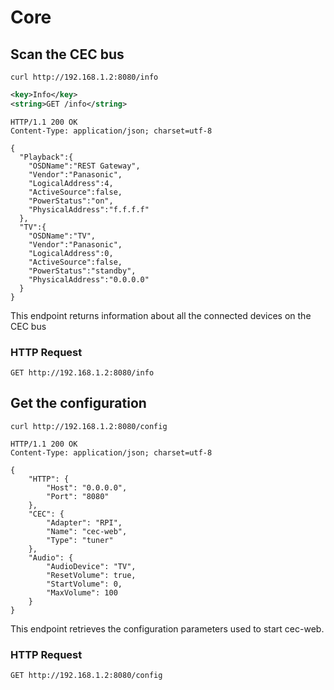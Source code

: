 # Core

## Scan the CEC bus

```shell
curl http://192.168.1.2:8080/info
```

```xml
<key>Info</key>
<string>GET /info</string>
```

```http
HTTP/1.1 200 OK
Content-Type: application/json; charset=utf-8

{
  "Playback":{
    "OSDName":"REST Gateway",
    "Vendor":"Panasonic",
    "LogicalAddress":4,
    "ActiveSource":false,
    "PowerStatus":"on",
    "PhysicalAddress":"f.f.f.f"
  },
  "TV":{
    "OSDName":"TV",
    "Vendor":"Panasonic",
    "LogicalAddress":0,
    "ActiveSource":false,
    "PowerStatus":"standby",
    "PhysicalAddress":"0.0.0.0"
  }
}
```

This endpoint returns information about all the connected devices on the CEC bus

### HTTP Request

`GET http://192.168.1.2:8080/info`

## Get the configuration

```shell
curl http://192.168.1.2:8080/config
```

```http
HTTP/1.1 200 OK
Content-Type: application/json; charset=utf-8

{
    "HTTP": {
        "Host": "0.0.0.0",
        "Port": "8080"
    },
    "CEC": {
        "Adapter": "RPI",
        "Name": "cec-web",
        "Type": "tuner"
    },
    "Audio": {
        "AudioDevice": "TV",
        "ResetVolume": true,
        "StartVolume": 0,
        "MaxVolume": 100
    }
}
```

This endpoint retrieves the configuration parameters used to start cec-web.

### HTTP Request

`GET http://192.168.1.2:8080/config`